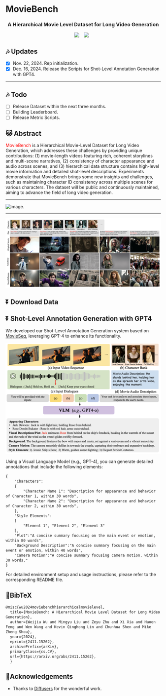 # MovieBench
### <div align="center"> A Hierarchical Movie Level Dataset for Long Video Generation <div> 

<div align="center">
  <a href="https://weijiawu.github.io/MovieBench/"><img src="https://img.shields.io/static/v1?label=Project%20Page&message=Github&color=blue&logo=github-pages"></a> &ensp;
  <a href="https://arxiv.org/abs/2411.15262"><img src="https://img.shields.io/static/v1?label=Paper&message=Arxiv&color=red&logo=arxiv"></a> &ensp;
</div>

## :notes: **Updates**


- [x] Nov. 22, 2024. Rep initialization.
- [x] Dec. 16, 2024. Release the Scripts for Shot-Level Annotation Generation with GPT4.

---
## :notes: **Todo**
- [ ] Release Dataset within the next three months.
- [ ] Building Leaderboard.
- [ ] Release Metric Scripts.

## 🐱 Abstract
<font color="red">MovieBench</font> is a Hierarchical Movie-Level Dataset for Long Video Generation, which addresses these challenges by providing unique contributions:
(1) movie-length videos featuring rich, coherent storylines and multi-scene narratives, (2) consistency of character appearance and audio across scenes, and (3) hierarchical data structure contains high-level movie information and detailed shot-level descriptions. Experiments demonstrate that MovieBench brings some new insights and challenges, such as maintaining character ID consistency across multiple scenes for various characters. The dataset will be public and continuously maintained, aiming
to advance the field of long video generation.

---

![image.](asset/structure.png)

---
![image.](asset/keyframeGen.png)


## ⏬ Download Data



## ⏬ Shot-Level Annotation Generation with GPT4

We developed our Shot-Level Annotation Generation system based on [MovieSeq](https://github.com/showlab/MovieSeq), leveraging GPT-4 to enhance its functionality.

![image.](asset/22.02.56.png)

Using a Visual Language Model (e.g., GPT-4), you can generate detailed annotations that include the following elements:
```
{
    "Characters":
    {
        "Character Name 1": "Description for appearance and behavior of Character 1, within 30 words",
        "Character Name 2": "Description for appearance and behavior of Character 2, within 30 words", 
    },
    "Style Elements":
    [
        "Element 1", "Element 2", "Element 3"
    ],
    "Plot":"A concise summary focusing on the main event or emotion, within 80 words",
    "Background Description":"A concise summary focusing on the main event or emotion, within 40 words",
    "Camera Motion":"A concise summary focusing camera motion, within 30 words."
}
```
For detailed environment setup and usage instructions, please refer to the corresponding README file.

## 📖BibTeX
    @misc{wu2024moviebenchhierarchicalmovielevel,
      title={MovieBench: A Hierarchical Movie Level Dataset for Long Video Generation}, 
      author={Weijia Wu and Mingyu Liu and Zeyu Zhu and Xi Xia and Haoen Feng and Wen Wang and Kevin Qinghong Lin and Chunhua Shen and Mike Zheng Shou},
      year={2024},
      eprint={2411.15262},
      archivePrefix={arXiv},
      primaryClass={cs.CV},
      url={https://arxiv.org/abs/2411.15262}, 
      }
    
## 🤗Acknowledgements
- Thanks to [Diffusers](https://github.com/huggingface/diffusers) for the wonderful work.
